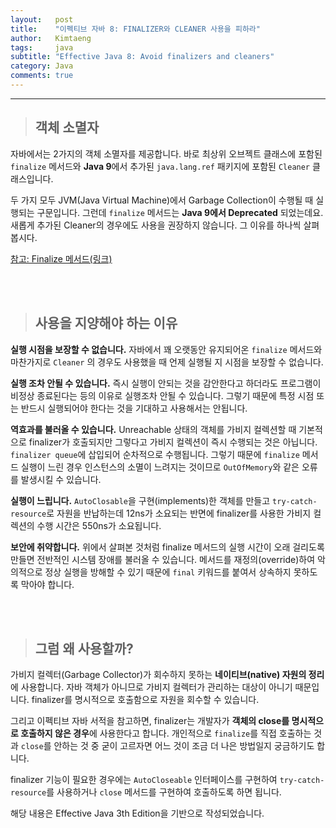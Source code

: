 ```yaml
---
layout:   post
title:    "이펙티브 자바 8: FINALIZER와 CLEANER 사용을 피하라"
author:   Kimtaeng
tags: 	  java
subtitle: "Effective Java 8: Avoid finalizers and cleaners" 
category: Java
comments: true
---
```


<hr/>

> ## 객체 소멸자

자바에서는 2가지의 객체 소멸자를 제공합니다. 바로 최상위 오브젝트 클래스에 포함된 ```finalize``` 메서드와
**Java 9**에서 추가된 ```java.lang.ref``` 패키지에 포함된 ```Cleaner``` 클래스입니다.

두 가지 모두 JVM(Java Virtual Machine)에서 Garbage Collection이 수행될 때 실행되는 구문입니다.
그런데 ```finalize``` 메서드는 **Java 9에서 Deprecated** 되었는데요. 새롭게 추가된 Cleaner의 경우에도
사용을 권장하지 않습니다. 그 이유를 하나씩 살펴봅시다.

<a href="https://madplay.github.io/post/java-finalize" target="_blank" rel="nofollow">
참고: Finalize 메서드(링크)</a>

<br/><br/>

> ## 사용을 지양해야 하는 이유

**실행 시점을 보장할 수 없습니다.** 자바에서 꽤 오랫동안 유지되어온 ```finalize``` 메서드와 마찬가지로
```Cleaner``` 의 경우도 사용했을 때 언제 실행될 지 시점을 보장할 수 없습니다. 

**실행 조차 안될 수 있습니다.** 즉시 실행이 안되는 것을 감안한다고 하더라도 프로그램이 비정상 종료된다는 등의 이유로
실행조차 안될 수 있습니다. 그렇기 때문에 특정 시점 또는 반드시 실행되어야 한다는 것을 기대하고 사용해서는 안됩니다.

**역효과를 불러올 수 있습니다.** Unreachable 상태의 객체를 가비지 컬렉션할 때 기본적으로 finalizer가 호출되지만
그렇다고 가비지 컬렉션이 즉시 수행되는 것은 아닙니다. ```finalizer queue```에 삽입되어 순차적으로 수행됩니다.
그렇기 때문에 ```finalize``` 메서드 실행이 느린 경우 인스턴스의 소멸이 느려지는 것이므로 ```OutOfMemory```와 같은 오류를
발생시킬 수 있습니다.

**실행이 느립니다.** ```AutoClosable```을 구현(implements)한 객체를 만들고 ```try-catch-resource```로 자원을 반납하는데
12ns가 소요되는 반면에 finalizer를 사용한 가비지 컬렉션의 수행 시간은 550ns가 소요됩니다.

**보안에 취약합니다.** 위에서 살펴본 것처럼 finalize 메서드의 실행 시간이 오래 걸리도록 만들면 전반적인 시스템 장애를
불러올 수 있습니다. 메서드를 재정의(override)하여 악의적으로 정상 실행을 방해할 수 있기 때문에 ```final``` 키워드를 붙여서
상속하지 못하도록 막아야 합니다.

<br/><br/>

> ## 그럼 왜 사용할까?

가비지 컬렉터(Garbage Collector)가 회수하지 못하는 **네이티브(native) 자원의 정리**에 사용합니다. 자바 객체가 아니므로
가비지 컬렉터가 관리하는 대상이 아니기 때문입니다. finalizer를 명시적으로 호출함으로 자원을 회수할 수 있습니다.

그리고 이펙티브 자바 서적을 참고하면, finalizer는 개발자가 **객체의 close를 명시적으로 호출하지 않은 경우**에
사용한다고 합니다. 개인적으로 ```finalize```를 직접 호출하는 것과 ```close```를 안하는 것 중 굳이 고르자면 어느 것이 조금 더
나은 방법일지 궁금하기도 합니다.

finalizer 기능이 필요한 경우에는 ```AutoCloseable``` 인터페이스를 구현하여
```try-catch-resource```를 사용하거나 ```close``` 메서드를 구현하여 호출하도록 하면 됩니다. 

<div class="post_caption">해당 내용은 Effective Java 3th Edition을 기반으로 작성되었습니다.</div>
